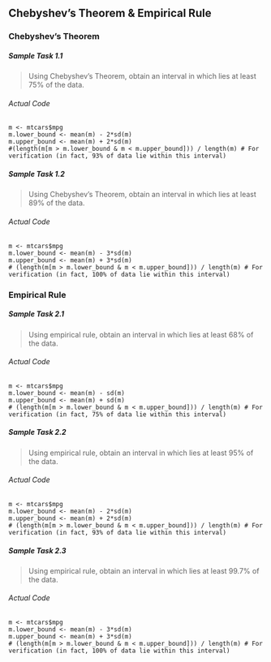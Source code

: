 ## Chebyshev’s Theorem & Empirical Rule
### Chebyshev’s Theorem
##### Sample Task 1.1
>Using Chebyshev’s Theorem, obtain an interval in which lies at least 75% of the data.
###### Actual Code
```
m <- mtcars$mpg
m.lower_bound <- mean(m) - 2*sd(m)
m.upper_bound <- mean(m) + 2*sd(m)
#(length(m[m > m.lower_bound & m < m.upper_bound])) / length(m) # For verification (in fact, 93% of data lie within this interval)
```
##### Sample Task 1.2
>Using Chebyshev’s Theorem, obtain an interval in which lies at least 89% of the data.
###### Actual Code
```
m <- mtcars$mpg
m.lower_bound <- mean(m) - 3*sd(m)
m.upper_bound <- mean(m) + 3*sd(m)
# (length(m[m > m.lower_bound & m < m.upper_bound])) / length(m) # For verification (in fact, 100% of data lie within this interval)
```
### Empirical Rule
##### Sample Task 2.1
>Using empirical rule, obtain an interval in which lies at least 68% of the data.
###### Actual Code
```
m <- mtcars$mpg
m.lower_bound <- mean(m) - sd(m)
m.upper_bound <- mean(m) + sd(m)
# (length(m[m > m.lower_bound & m < m.upper_bound])) / length(m) # For verification (in fact, 75% of data lie within this interval)
```
##### Sample Task 2.2

>Using empirical rule, obtain an interval in which lies at least 95% of the data.
###### Actual Code
```
m <- mtcars$mpg
m.lower_bound <- mean(m) - 2*sd(m)
m.upper_bound <- mean(m) + 2*sd(m)
# (length(m[m > m.lower_bound & m < m.upper_bound])) / length(m) # For verification (in fact, 93% of data lie within this interval)
```
##### Sample Task 2.3
>Using empirical rule, obtain an interval in which lies at least 99.7% of the data.
###### Actual Code
```
m <- mtcars$mpg
m.lower_bound <- mean(m) - 3*sd(m)
m.upper_bound <- mean(m) + 3*sd(m)
# (length(m[m > m.lower_bound & m < m.upper_bound])) / length(m) # For verification (in fact, 100% of data lie within this interval)
```
